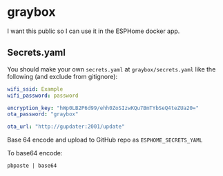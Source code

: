 # graybox

I want this public so I can use it in the ESPHome docker app.

## Secrets.yaml

You should make your own `secrets.yaml` at `graybox/secrets.yaml` like the following 
(and exclude from gitignore):

```yaml
wifi_ssid: Example
wifi_password: password

encryption_key: "hWp0LB2P6d99/ehh0ZoSIzwKQu7BmTYbSeQ4teZUa20="
ota_password: "graybox"

ota_url: "http://gupdater:2001/update"
```

Base 64 encode and upload to GitHub repo as `ESPHOME_SECRETS_YAML`

To base64 encode:

```
pbpaste | base64
```
